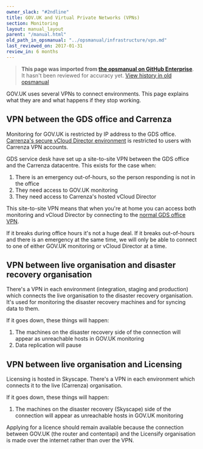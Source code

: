 ```yaml
---
owner_slack: "#2ndline"
title: GOV.UK and Virtual Private Networks (VPNs)
section: Monitoring
layout: manual_layout
parent: "/manual.html"
old_path_in_opsmanual: "../opsmanual/infrastructure/vpn.md"
last_reviewed_on: 2017-01-31
review_in: 6 months
---
```


> **This page was imported from [the opsmanual on GitHub Enterprise](https://github.digital.cabinet-office.gov.uk/gds/opsmanual)**.
It hasn't been reviewed for accuracy yet.
[View history in old opsmanual](https://github.digital.cabinet-office.gov.uk/gds/opsmanual/tree/master/infrastructure/vpn.md)


GOV.UK uses several VPNs to connect environments. This page explains what they
are and what happens if they stop working.

## VPN between the GDS office and Carrenza

Monitoring for GOV.UK is restricted by IP address to the GDS office.
[Carrenza's secure vCloud Director environment][carrenza-secure]
is restricted to users with Carrenza VPN accounts.

GDS service desk have set up a site-to-site VPN between the GDS office and the
Carrenza datacentre. This exists for the case when:

1. There is an emergency out-of-hours, so the person responding is not in the office
2. They need access to GOV.UK monitoring
3. They need access to Carrenza's hosted vCloud Director

This site-to-site VPN means that when you're at home you can access both monitoring
and vCloud Director by connecting to the [normal GDS office VPN][gds-vpn].

If it breaks during office hours it's not a huge deal. If it breaks out-of-hours and
there is an emergency at the same time, we will only be able to connect to one of
either GOV.UK monitoring or vCloud Director at a time.

## VPN between live organisation and disaster recovery organisation

There's a VPN in each environment (integration, staging and production) which connects
the live organisation to the disaster recovery organisation. It's used for monitoring
the disaster recovery machines and for syncing data to them.

If it goes down, these things will happen:

1. The machines on the disaster recovery side of the connection will appear as
   unreachable hosts in GOV.UK monitoring
2. Data replication will pause

## VPN between live organisation and Licensing

Licensing is hosted in Skyscape.
There's a VPN in each environment which connects it to the live (Carrenza) organisation.

If it goes down, these things will happen:

1. The machines on the disaster recovery (Skyscape) side of the connection will appear as
   unreachable hosts in GOV.UK monitoring

Applying for a licence should remain available because
the connection between GOV.UK (the router and contentapi) and the Licensify organisation is made
over the internet rather than over the VPN.

[carrenza-secure]: howto/connect-carrenza-il2.html
[gds-vpn]: https://docs.google.com/document/d/1WRh-uBLP1XAKaytgRm5YX5DWUFHM3InZEB-xhoKzvqI/edit
